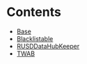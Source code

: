 

# Contents
- [Base](Base.sol/abstract.Base.md)
- [Blacklistable](Blacklistable.sol/abstract.Blacklistable.md)
- [RUSDDataHubKeeper](RUSDDataHubKeeper.sol/abstract.RUSDDataHubKeeper.md)
- [TWAB](TWAB.sol/contract.TWAB.md)
